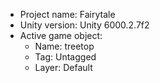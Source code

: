 <!-- UNITY CODE ASSIST INSTRUCTIONS START -->
- Project name: Fairytale
- Unity version: Unity 6000.2.7f2
- Active game object:
  - Name: treetop
  - Tag: Untagged
  - Layer: Default
<!-- UNITY CODE ASSIST INSTRUCTIONS END -->